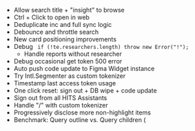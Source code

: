 - Allow search title + "insight" to browse
- Ctrl + Click to open in web
- Deduplicate inc and full sync logic
- Debounce and throttle search
- New card positioning improvements
- Debug ` if (!te.researchers.length) throw new Error("!");`
  - Handle reports without researcher
- Debug occasional get token 500 error
- Auto push code update to Figma Widget instance
- Try Intl.Segmenter as custom tokenizer
- Timestamp last access token usage
- One click reset: sign out + DB wipe + code update
- Sign out from all HITS Assistants
- Handle "/" with custom tokenizer
- Progressively disclose more non-highlight items
- Benchmark: Query outline vs. Query children (

